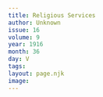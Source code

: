 ```yaml
---
title: Religious Services
author: Unknown
issue: 16
volume: 9
year: 1916
month: 36
day: V
tags:
layout: page.njk
image:
---
```





